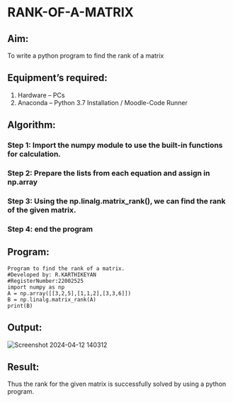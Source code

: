 # RANK-OF-A-MATRIX
## Aim:
To write a python program to find the rank of a matrix
## Equipment’s required:
1. 	Hardware – PCs
2. 	Anaconda – Python 3.7 Installation / Moodle-Code Runner
## Algorithm:
### Step 1: Import the numpy module to use the built-in functions for calculation.
### Step 2: Prepare the lists from each equation and assign in np.array
### Step 3: Using the np.linalg.matrix_rank(), we can find the rank of the given matrix.
### Step 4: end the program
## Program:
```
Program to find the rank of a matrix.
#Developed by: R.KARTHIKEYAN
#RegisterNumber:22002525
import numpy as np
A = np.array([[3,2,5],[1,1,2],[3,3,6]])
B = np.linalg.matrix_rank(A)
print(B)
```
## Output:
![Screenshot 2024-04-12 140312](https://github.com/Dhanushmukesh/RANK-OF-A-MATRIX/assets/155508176/4589c42c-78af-4ca7-aab3-90a1764203df)

## Result:
Thus the rank for the given matrix is successfully solved by  using a python program.

